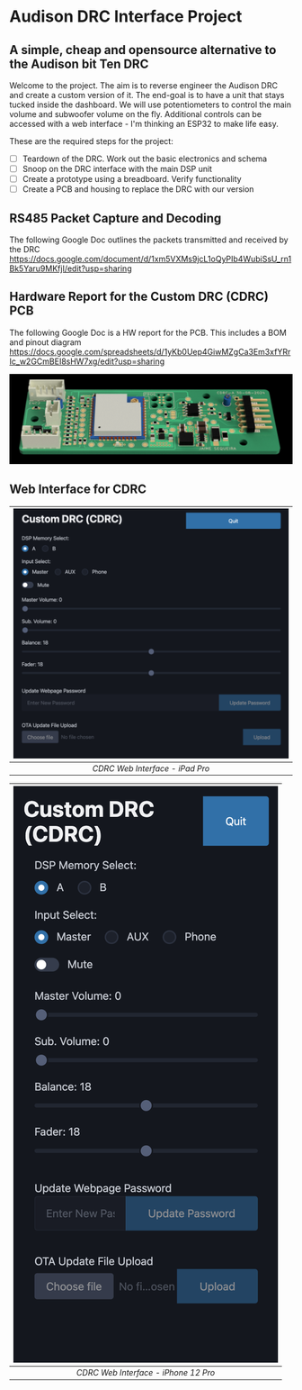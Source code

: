 # Audison DRC Interface Project

## A simple, cheap and opensource alternative to the Audison bit Ten DRC

Welcome to the project. The aim is to reverse engineer the Audison DRC and create a custom version of it. The end-goal is to have a unit that stays tucked inside the dashboard. We will use potentiometers to control the main volume and subwoofer volume on the fly. Additional controls can be accessed with a web interface - I'm thinking an ESP32 to make life easy.

These are the required steps for the project:

- [ ] Teardown of the DRC. Work out the basic electronics and schema
- [ ] Snoop on the DRC interface with the main DSP unit
- [ ] Create a prototype using a breadboard. Verify functionality
- [ ] Create a PCB and housing to replace the DRC with our version

## RS485 Packet Capture and Decoding

The following Google Doc outlines the packets transmitted and received by the DRC
https://docs.google.com/document/d/1xm5VXMs9jcL1oQyPIb4WubiSsU_rn1Bk5Yaru9MKfjI/edit?usp=sharing

## Hardware Report for the Custom DRC (CDRC) PCB

The following Google Doc is a HW report for the PCB. This includes a BOM and pinout diagram
https://docs.google.com/spreadsheets/d/1yKb0Uep4GiwMZgCa3Em3xfYRrIc_w2GCmBEI8sHW7xg/edit?usp=sharing

![CDRC PCB](Images/CDRC_PCB.png)

## Web Interface for CDRC

| ![CDRC Web Interface - iPad Pro](Images/CDRC_webpage_iPadPro.png) |
| :---------------------------------------------------------------: |
|                  _CDRC Web Interface - iPad Pro_                  |

| ![CDRC Web Interface - iPhone 12 Pro](Images/CDRC_webpage_iphone12pro.png) |
| :------------------------------------------------------------------------: |
|                    _CDRC Web Interface - iPhone 12 Pro_                    |
